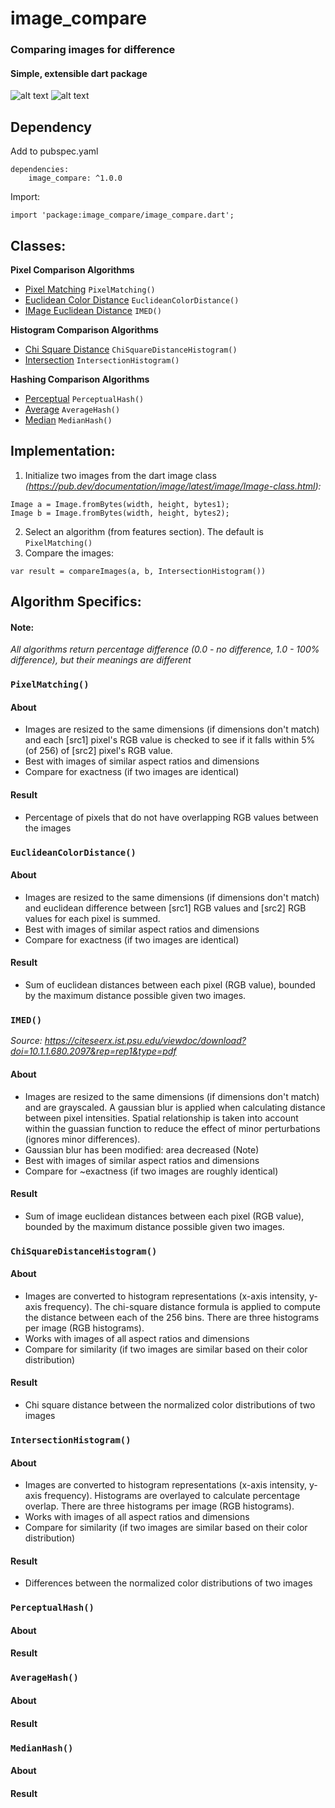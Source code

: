 # image_compare
### Comparing images for difference
#### Simple, extensible dart package

![alt text](https://github.com/nitinramadoss/image_compare/blob/main/images/seven2.PNG) ![alt text](https://github.com/nitinramadoss/image_compare/blob/main/images/seven.PNG)

## Dependency
Add to pubspec.yaml
```
dependencies:
    image_compare: ^1.0.0
```

Import:
```
import 'package:image_compare/image_compare.dart';
```

## Classes:
**Pixel Comparison Algorithms**
- [Pixel Matching](#pixelmatching) `PixelMatching()`
- [Euclidean Color Distance](#euclideancolordistance) `EuclideanColorDistance()`
- [IMage Euclidean Distance](#imed) `IMED()`

**Histogram Comparison Algorithms**
- [Chi Square Distance](#chisquaredistancehistogram) `ChiSquareDistanceHistogram()`
- [Intersection](#intersectionhistogram) `IntersectionHistogram()`

**Hashing Comparison Algorithms**
- [Perceptual](#perceptualhash) `PerceptualHash()`
- [Average](#averagehash) `AverageHash()`
- [Median](#medianhash) `MedianHash()`

## Implementation:
1. Initialize two images from the dart image class 
*(https://pub.dev/documentation/image/latest/image/Image-class.html):*
```
Image a = Image.fromBytes(width, height, bytes1);
Image b = Image.fromBytes(width, height, bytes2);
```
2. Select an algorithm (from features section). The default is `PixelMatching()`
3. Compare the images:
```
var result = compareImages(a, b, IntersectionHistogram())
```

## Algorithm Specifics: 
#### Note: 
  *All algorithms return percentage difference (0.0 - no difference, 1.0 - 100% difference), but their meanings are different*
  
### `PixelMatching()`

#### About
 - Images are resized to the same dimensions (if dimensions don't match) and each [src1] pixel's RGB value is checked to see if it falls within 5% (of 256) of [src2] pixel's RGB value.
 - Best with images of similar aspect ratios and dimensions
 - Compare for exactness (if two images are identical)

#### Result
 - Percentage of pixels that do not have overlapping RGB values between the images

### `EuclideanColorDistance()`

#### About
 - Images are resized to the same dimensions (if dimensions don't match) and euclidean difference between [src1] RGB values and [src2] RGB values for each pixel is summed.
 - Best with images of similar aspect ratios and dimensions
 - Compare for exactness (if two images are identical)

#### Result
 - Sum of euclidean distances between each pixel (RGB value), bounded by the maximum distance possible given two images.

### `IMED()`
*Source: https://citeseerx.ist.psu.edu/viewdoc/download?doi=10.1.1.680.2097&rep=rep1&type=pdf*

#### About
 - Images are resized to the same dimensions (if dimensions don't match) and are grayscaled. A gaussian blur is applied when calculating distance between pixel intensities.    Spatial relationship is taken into account within the guassian function to reduce the effect of minor perturbations (ignores minor differences). 
 - Gaussian blur has been modified: area decreased (Note)
 - Best with images of similar aspect ratios and dimensions
 - Compare for ~exactness (if two images are roughly identical)

#### Result
 - Sum of image euclidean distances between each pixel (RGB value), bounded by the maximum distance possible given two images.
 
### `ChiSquareDistanceHistogram()`

#### About
 - Images are converted to histogram representations (x-axis intensity, y-axis frequency). The chi-square distance formula is applied to compute the distance between each of the 256 bins. There are three histograms per image (RGB histograms).  
 - Works with images of all aspect ratios and dimensions
 - Compare for similarity (if two images are similar based on their color distribution)

#### Result
 - Chi square distance between the normalized color distributions of two images

### `IntersectionHistogram()`

#### About
 - Images are converted to histogram representations (x-axis intensity, y-axis frequency). Histograms are overlayed to calculate percentage overlap. There are three histograms per image (RGB histograms).  
 - Works with images of all aspect ratios and dimensions
 - Compare for similarity (if two images are similar based on their color distribution)

#### Result
 - Differences between the normalized color distributions of two images

### `PerceptualHash()`

#### About

#### Result

### `AverageHash()`

#### About

#### Result

### `MedianHash()`

#### About

#### Result


